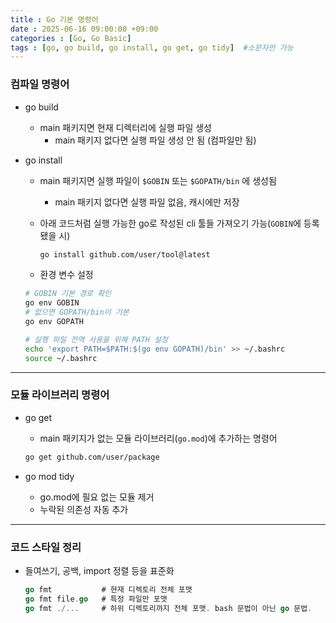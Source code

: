 ```yaml
---
title : Go 기본 명령어
date : 2025-06-16 09:00:00 +09:00
categories : [Go, Go Basic]
tags : [go, go build, go install, go get, go tidy]  #소문자만 가능
---
```


### 컴파일 명령어

- go build
    - main 패키지면 현재 디렉터리에 실행 파일 생성
        - main 패키지 없다면 실행 파일 생성 안 됨 (컴파일만 됨)
- go install
    - main 패키지면 실행 파일이 `$GOBIN` 또는 `$GOPATH/bin` 에 생성됨
        - main 패키지 없다면 실행 파일 없음, 캐시에만 저장
    - 아래 코드처럼 실행 가능한 go로 작성된 cli 툴들 가져오기 가능(`GOBIN`에 등록됐을 시)
        
        ```bash
        go install github.com/user/tool@latest
        ```
        
    - 환경 변수 설정
    
    ```bash
    # GOBIN 기본 경로 확인
    go env GOBIN
    # 없으면 GOPATH/bin이 기본
    go env GOPATH
    
    # 실행 파일 전역 사용을 위해 PATH 설정
    echo 'export PATH=$PATH:$(go env GOPATH)/bin' >> ~/.bashrc
    source ~/.bashrc
    ```

---

### 모듈 라이브러리 명령어

- go get
    - main 패키지가 없는 모듈 라이브러리(`go.mod`)에 추가하는 명령어
    
    ```bash
    go get github.com/user/package
    ```
    
- go mod tidy
    - go.mod에 필요 없는 모듈 제거
    - 누락된 의존성 자동 추가

---

### 코드 스타일 정리

- 들여쓰기, 공백, import 정렬 등을 표준화
    
    ```go
    go fmt           # 현재 디렉토리 전체 포맷
    go fmt file.go   # 특정 파일만 포맷
    go fmt ./...     # 하위 디렉토리까지 전체 포맷. bash 문법이 아닌 go 문법.
    ```